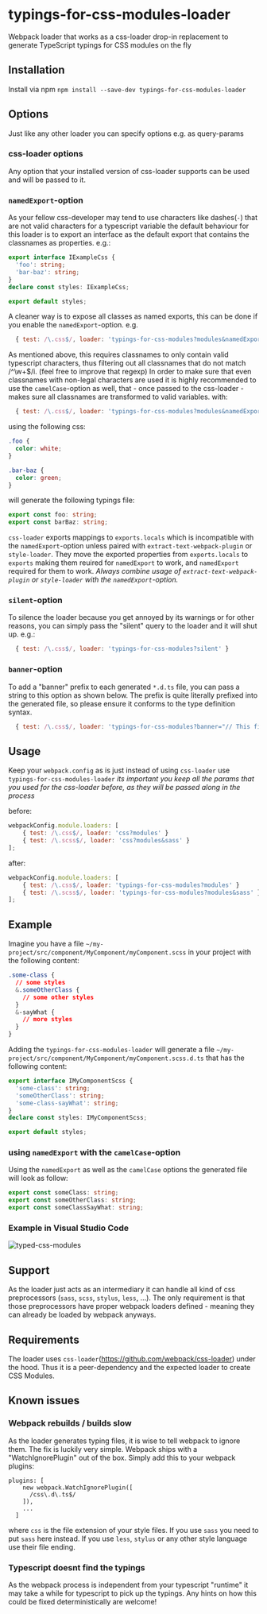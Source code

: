 # typings-for-css-modules-loader

Webpack loader that works as a css-loader drop-in replacement to generate TypeScript typings for CSS modules on the fly

## Installation

Install via npm `npm install --save-dev typings-for-css-modules-loader`

## Options

Just like any other loader you can specify options e.g. as query-params

### css-loader options
Any option that your installed version of css-loader supports can be used and will be passed to it.

### `namedExport`-option
As your fellow css-developer may tend to use characters like dashes(`-`) that are not valid characters for a typescript variable the default behaviour for this loader is to export an interface as the default export that contains the classnames as properties.
e.g.:
```ts
export interface IExampleCss {
  'foo': string;
  'bar-baz': string;
}
declare const styles: IExampleCss;

export default styles;
```

A cleaner way is to expose all classes as named exports, this can be done if you enable the `namedExport`-option.
e.g.
```js
  { test: /\.css$/, loader: 'typings-for-css-modules?modules&namedExport' }
```

As mentioned above, this requires classnames to only contain valid typescript characters, thus filtering out all classnames that do not match /^\w+$/i. (feel free to improve that regexp)
In order to make sure that even classnames with non-legal characters are used it is highly recommended to use the `camelCase`-option as well, that - once passed to the css-loader - makes sure all classnames are transformed to valid variables.
with:
```js
  { test: /\.css$/, loader: 'typings-for-css-modules?modules&namedExport&camelCase' }
```
using the following css:
```css
.foo {
  color: white;
}

.bar-baz {
  color: green;
}
```

will generate the following typings file:
```ts
export const foo: string;
export const barBaz: string;
```

 `css-loader` exports mappings to `exports.locals` which is incompatible with the `namedExport`-option unless paired with `extract-text-webpack-plugin` or `style-loader`. They move the exported properties from `exports.locals` to `exports` making them reuired for `namedExport` to work, and `namedExport` required for them to work. *Always combine usage of `extract-text-webpack-plugin` or `style-loader` with the `namedExport`-option.*

### `silent`-option
To silence the loader because you get annoyed by its warnings or for other reasons, you can simply pass the "silent" query to the loader and it will shut up.
e.g.:

```js
  { test: /\.css$/, loader: 'typings-for-css-modules?silent' }
```

### `banner`-option
To add a "banner" prefix to each generated `*.d.ts` file, you can pass a string to this option as shown below. The prefix is quite literally prefixed into the generated file, so please ensure it conforms to the type definition syntax.

```js
  { test: /\.css$/, loader: 'typings-for-css-modules?banner="// This file is automatically generated by typings-for-css-modules.\n// Please do not change this file!"' }
```

## Usage

Keep your `webpack.config` as is just instead of using `css-loader` use `typings-for-css-modules-loader`
*its important you keep all the params that you used for the css-loader before, as they will be passed along in the process*

before:
```js
webpackConfig.module.loaders: [
    { test: /\.css$/, loader: 'css?modules' }
    { test: /\.scss$/, loader: 'css?modules&sass' }
];
```

after:
```js
webpackConfig.module.loaders: [
    { test: /\.css$/, loader: 'typings-for-css-modules?modules' }
    { test: /\.scss$/, loader: 'typings-for-css-modules?modules&sass' }
];
```

## Example

Imagine you have a file `~/my-project/src/component/MyComponent/myComponent.scss` in your project with the following content:
```css
.some-class {
  // some styles
  &.someOtherClass {
    // some other styles
  }
  &-sayWhat {
    // more styles
  }
}
```

Adding the `typings-for-css-modules-loader` will generate a file `~/my-project/src/component/MyComponent/myComponent.scss.d.ts` that has the following content:
```ts
export interface IMyComponentScss {
  'some-class': string;
  'someOtherClass': string;
  'some-class-sayWhat': string;
}
declare const styles: IMyComponentScss;

export default styles;
```

### using `namedExport` with the `camelCase`-option
Using the `namedExport` as well as the `camelCase` options the generated file will look as follow:
```ts
export const someClass: string;
export const someOtherClass: string;
export const someClassSayWhat: string;
```

### Example in Visual Studio Code
![typed-css-modules](https://cloud.githubusercontent.com/assets/749171/16340497/c1cb6888-3a28-11e6-919b-f2f51a282bba.gif)

## Support

As the loader just acts as an intermediary it can handle all kind of css preprocessors (`sass`, `scss`, `stylus`, `less`, ...).
The only requirement is that those preprocessors have proper webpack loaders defined - meaning they can already be loaded by webpack anyways.

## Requirements

The loader uses `css-loader`(https://github.com/webpack/css-loader) under the hood. Thus it is a peer-dependency and the expected loader to create CSS Modules.

## Known issues

### Webpack rebuilds / builds slow

As the loader generates typing files, it is wise to tell webpack to ignore them.
The fix is luckily very simple. Webpack ships with a "WatchIgnorePlugin" out of the box.
Simply add this to your webpack plugins:
```
plugins: [
    new webpack.WatchIgnorePlugin([
      /css\.d\.ts$/
    ]),
    ...
  ]
```
where `css` is the file extension of your style files. If you use `sass` you need to put `sass` here instead. If you use `less`, `stylus` or any other style language use their file ending.

### Typescript doesnt find the typings

As the webpack process is independent from your typescript "runtime" it may take a while for typescript to pick up the typings.
Any hints on how this could be fixed deterministically are welcome!
